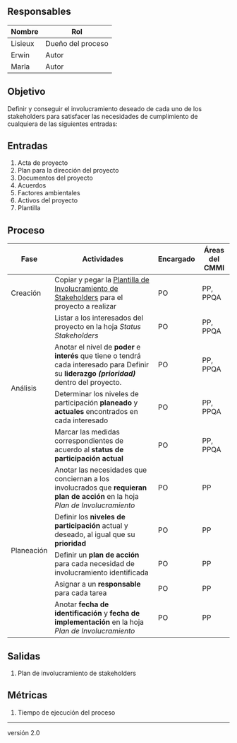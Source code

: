 ## Responsables

| Nombre  | Rol               |
|---------|-------------------|
| Lisieux | Dueño del proceso |
| Erwin   | Autor             |
| Marla   | Autor             |

## Objetivo
Definir y conseguir el involucramiento deseado de cada uno de los stakeholders para satisfacer las necesidades de cumplimiento de cualquiera de las siguientes entradas:

## Entradas
1. Acta de proyecto
2. Plan para la dirección del proyecto
3. Documentos del proyecto
4. Acuerdos
5. Factores ambientales
6. Activos del proyecto
7. Plantilla

## Proceso

<table>
  <thead>
    <tr>
      <th>Fase</th>
      <th>Actividades</th>
      <th>Encargado</th>
      <th>Áreas del CMMI</th>
    </tr>
  </thead>
  <tbody>
      <tr>
      <td>Creación</td>
      <td>Copiar y pegar la  <a href="https://docs.google.com/spreadsheets/d/1LJW6x2z5gMSXP4xEJpemfEZRcDW06QFz_OxPx2q0hZI/edit#gid=1409053923">Plantilla de Involucramiento de Stakeholders</a> para el proyecto a realizar</td>
      <td>PO</td>
      <td>PP, PPQA</td>
    </tr>
    <tr>
      <td rowspan="4">Análisis</td>
      <td>Listar a los interesados del proyecto en la hoja <em>Status Stakeholders<em/></td>
      <td>PO</td>
      <td>PP, PPQA</td>
    </tr>
    <tr>
      <td>Anotar el nivel de <b>poder</b> e <b>interés</b> que tiene o tendrá cada interesado para Definir su <b>liderazgo <em>(prioridad)</em></b>   dentro del proyecto.</td>
      <td>PO</td>
      <td>PP, PPQA </td>
    </tr>
    <tr>
      <td>Determinar los niveles de participación <b>planeado</b> y <b>actuales</b> encontrados en cada interesado </td>
      <td>PO</td>
      <td>PP, PPQA</td>
    </tr>
    <tr>
      <td>Marcar las medidas correspondientes de acuerdo al <b>status de participación actual</b>  </td>
      <td>PO</td>
      <td>PP, PPQA</td>
    </tr>
    <tr>
      <td rowspan="5">Planeación</td>
      <td> Anotar las necesidades que conciernan a los involucrados que <b>requieran plan de acción</b> en la hoja <em>Plan de Involucramiento</em></td>
      <td>PO</td>
      <td>PP</td>
    </tr>
    <tr>
      <td>Definir los <b>niveles de participación</b> actual y deseado, al igual que su <b>prioridad</b></td>
      <td>PO</td>
      <td>PP</td>
    </tr>
    <tr>
      <td>Definir un <b>plan de acción</b>  para cada necesidad de involucramiento identificada</td>
      <td>PO</td>
      <td>PP</td>
    </tr>
    <tr>
      <td>Asignar a un <b>responsable</b>  para cada tarea</td>
      <td>PO</td>
      <td>PP</td>
    </tr>
    <tr>
      <td>Anotar <b>fecha de identificación</b> y <b>fecha de implementación</b>  en la hoja <em>Plan de Involucramiento</em></td>
      <td>PO</td>
      <td>PP</td>
    </tr>

  </tbody>
</table>

## Salidas
1. Plan de involucramiento de stakeholders

## Métricas
1. Tiempo de ejecución del proceso

***
versión 2.0